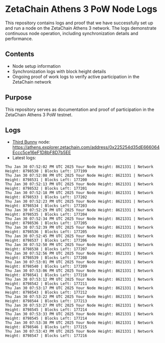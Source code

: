 # ZetaChain Athens 3 PoW Node Logs
This repository contains logs and proof that we have successfully set up and run a node on the ZetaChain Athens 3 network. The logs demonstrate continuous node operation, including synchronization details and performance.

## Contents
- Node setup information
- Synchronization logs with block height details
- Ongoing proof of work logs to verify active participation in the ZetaChain network

## Purpose
This repository serves as documentation and proof of participation in the ZetaChain Athens 3 PoW testnet.

## Logs

- [Third Bunny](https://thirdbunny.xyz/) node: https://athens.explorer.zetachain.com/address/0x225254d35dE666064Eccc5ce16eF1D8bF8D7b5EE
- Latest logs:
```
Thu Jan 30 07:52:02 PM UTC 2025 Your Node Height: 8621331 | Network Height: 8798530 | Blocks Left: 177199
Thu Jan 30 07:52:08 PM UTC 2025 Your Node Height: 8621331 | Network Height: 8798531 | Blocks Left: 177200
Thu Jan 30 07:52:13 PM UTC 2025 Your Node Height: 8621331 | Network Height: 8798532 | Blocks Left: 177201
Thu Jan 30 07:52:18 PM UTC 2025 Your Node Height: 8621331 | Network Height: 8798533 | Blocks Left: 177202
Thu Jan 30 07:52:23 PM UTC 2025 Your Node Height: 8621331 | Network Height: 8798534 | Blocks Left: 177203
Thu Jan 30 07:52:29 PM UTC 2025 Your Node Height: 8621331 | Network Height: 8798535 | Blocks Left: 177204
Thu Jan 30 07:52:34 PM UTC 2025 Your Node Height: 8621331 | Network Height: 8798536 | Blocks Left: 177205
Thu Jan 30 07:52:39 PM UTC 2025 Your Node Height: 8621331 | Network Height: 8798536 | Blocks Left: 177205
Thu Jan 30 07:52:45 PM UTC 2025 Your Node Height: 8621331 | Network Height: 8798537 | Blocks Left: 177206
Thu Jan 30 07:52:50 PM UTC 2025 Your Node Height: 8621331 | Network Height: 8798538 | Blocks Left: 177207
Thu Jan 30 07:52:56 PM UTC 2025 Your Node Height: 8621331 | Network Height: 8798539 | Blocks Left: 177208
Thu Jan 30 07:53:01 PM UTC 2025 Your Node Height: 8621331 | Network Height: 8798540 | Blocks Left: 177209
Thu Jan 30 07:53:06 PM UTC 2025 Your Node Height: 8621331 | Network Height: 8798541 | Blocks Left: 177210
Thu Jan 30 07:53:12 PM UTC 2025 Your Node Height: 8621331 | Network Height: 8798542 | Blocks Left: 177211
Thu Jan 30 07:53:17 PM UTC 2025 Your Node Height: 8621331 | Network Height: 8798543 | Blocks Left: 177212
Thu Jan 30 07:53:22 PM UTC 2025 Your Node Height: 8621331 | Network Height: 8798544 | Blocks Left: 177213
Thu Jan 30 07:53:27 PM UTC 2025 Your Node Height: 8621331 | Network Height: 8798545 | Blocks Left: 177214
Thu Jan 30 07:53:33 PM UTC 2025 Your Node Height: 8621331 | Network Height: 8798545 | Blocks Left: 177214
Thu Jan 30 07:53:38 PM UTC 2025 Your Node Height: 8621331 | Network Height: 8798546 | Blocks Left: 177215
Thu Jan 30 07:53:43 PM UTC 2025 Your Node Height: 8621331 | Network Height: 8798547 | Blocks Left: 177216
```

